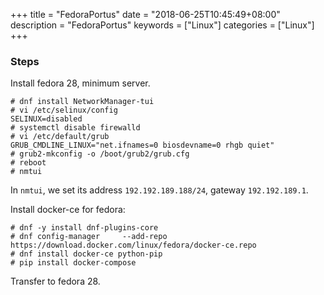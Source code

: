 +++
title = "FedoraPortus"
date = "2018-06-25T10:45:49+08:00"
description = "FedoraPortus"
keywords = ["Linux"]
categories = ["Linux"]
+++
### Steps
Install fedora 28, minimum server.    

```
# dnf install NetworkManager-tui
# vi /etc/selinux/config
SELINUX=disabled
# systemctl disable firewalld
# vi /etc/default/grub
GRUB_CMDLINE_LINUX="net.ifnames=0 biosdevname=0 rhgb quiet"
# grub2-mkconfig -o /boot/grub2/grub.cfg 
# reboot
# nmtui
```
In `nmtui`, we set its address `192.192.189.188/24`, gateway `192.192.189.1`.    

Install docker-ce for fedora:   

```
# dnf -y install dnf-plugins-core
# dnf config-manager     --add-repo     https://download.docker.com/linux/fedora/docker-ce.repo
# dnf install docker-ce python-pip
# pip install docker-compose
```
Transfer to fedora 28. 
